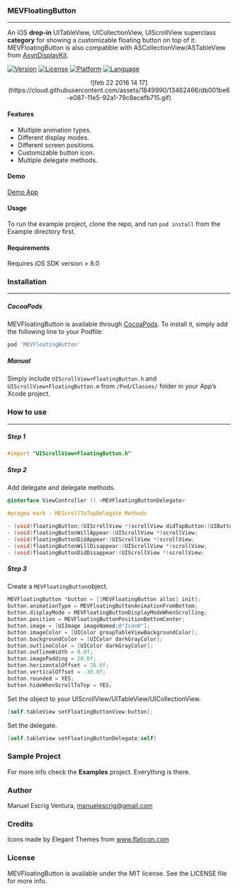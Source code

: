 ### MEVFloatingButton
---
An iOS **drop-in** UITableView, UICollectionView, UIScrollView superclass **category** for showing a customizable floating button on top of it. MEVFloatingButton is also compatible with ASCollectionView/ASTableView from [AsynDisplayKit](https://github.com/facebook/AsyncDisplayKit). 

[![Version](https://img.shields.io/cocoapods/v/MEVFloatingButton.svg?style=flat)](http://cocoapods.org/pods/MEVFloatingButton)
[![License](https://img.shields.io/cocoapods/l/MEVFloatingButton.svg?style=flat)](http://cocoapods.org/pods/MEVFloatingButton)
[![Platform](https://img.shields.io/cocoapods/p/MEVFloatingButton.svg?style=flat)](http://cocoapods.org/pods/MEVFloatingButton)
[![Language](http://img.shields.io/badge/language-objective--c-blue.svg?style=flat)](https://developer.apple.com/library/mac/documentation/Cocoa/Conceptual/ProgrammingWithObjectiveC/Introduction/Introduction.html)

 <p align="center">![feb 22 2016 14 17](https://cloud.githubusercontent.com/assets/1849990/13462466/db001be6-e087-11e5-92a1-79c8ecefb715.gif)</p>
 
#### Features
* Multiple animation types.
* Different display modes.
* Different screen positions.
* Customizable button icon.
* Multiple delegate methods.

#### Demo
[Demo App](https://appetize.io/app/rkaym9brp1yva59ejat5xdh9yc)

#### Usage

To run the example project, clone the repo, and run `pod install` from the Example directory first.

#### Requirements

Requires iOS SDK version > 8.0


### Installation
---

##### CocoaPods 

MEVFloatingButton is available through [CocoaPods](http://cocoapods.org). To install
it, simply add the following line to your Podfile:

```ruby
pod 'MEVFloatingButton'
```

##### Manual 

Simply include `UIScrollView+FloatingButton.h` and `UIScrollView+FloatingButton.m` from `/Pod/Classes/` folder in your App’s Xcode project. 

### How to use
---
##### Step 1

```objective-c
#import "UIScrollView+FloatingButton.h"
```

##### Step 2

Add delegate and delegate methods.

```objective-c
@interface ViewController () <MEVFloatingButtonDelegate>
```

```objective-c
#pragma mark - MEScrollToTopDelegate Methods

- (void)floatingButton:(UIScrollView *)scrollView didTapButton:(UIButton *)button;
- (void)floatingButtonWillAppear:(UIScrollView *)scrollView;
- (void)floatingButtonDidAppear:(UIScrollView *)scrollView;
- (void)floatingButtonWillDisappear:(UIScrollView *)scrollView;
- (void)floatingButtonDidDisappear:(UIScrollView *)scrollView;
```

##### Step 3

Create a `MEVFloatingButton`object.

```objective-c
MEVFloatingButton *button = [[MEVFloatingButton alloc] init];
button.animationType = MEVFloatingButtonAnimationFromBottom;
button.displayMode = MEVFloatingButtonDisplayModeWhenScrolling;
button.position = MEVFloatingButtonPositionBottomCenter;
button.image = [UIImage imageNamed:@"Icon0"];
button.imageColor = [UIColor groupTableViewBackgroundColor];
button.backgroundColor = [UIColor darkGrayColor];
button.outlineColor = [UIColor darkGrayColor];
button.outlineWidth = 0.0f;
button.imagePadding = 20.0f;
button.horizontalOffset = 20.0f;
button.verticalOffset = -30.0f;
button.rounded = YES;
button.hideWhenScrollToTop = YES;
```

Set the object to your UIScrollView/UITableView/UICollectionView.

```objective-c
[self.tableView setFloatingButtonView:button];
```

Set the delegate.

```objective-c
[self.tableView setFloatingButtonDelegate:self]
```


### Sample Project

For more info check the **Examples** project. Everything is there.


### Author

Manuel Escrig Ventura, manuelescrig@gmail.com

### Credits

Icons made by Elegant Themes from www.flaticon.com 

### License

MEVFloatingButton is available under the MIT license. See the LICENSE file for more info.
